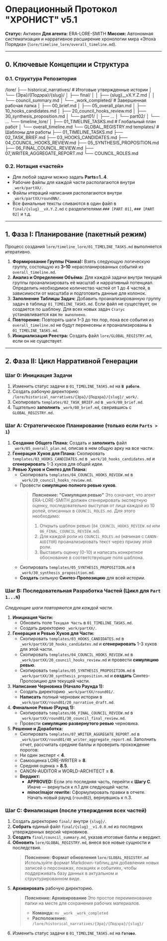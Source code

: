 # **Операционный Протокол "ХРОНИСТ" v5.1**
**Статус:** Активен
**Для агента:** ERA-LORE-SMITH
**Миссия:** Автономная систематизация и нарративное расширение хронологии мира «Эпоха Порядка» (`lore/timeline_lore/overall_timeline.md`).

---

## **0. Ключевые Концепции и Структура**

### **0.1. Структура Репозитория**
/lore/
├── historical_narratives/   # Итоговые утвержденные истории
│   └── {Эра}/{Подэра}/{slug}/
│       ├── final/
│       │   ├── {slug}__vX.Y.Z.md
│       │   └── council_summary.md
│       └── _work_completed/  # Завершенная рабочая папка
│           ├── 00_brief.md
│           ├── 05_overall_plan.md
│           ├── 10_hooks_candidates.md
│           ├── 20_council_hooks_review.md
│           ├── 30_synthesis_proposition.md
│           └── part01/
│               ├── ...
│           └── part02/
│               └── ...
└── timeline_lore/
│   ├── 01_TIMELINE_TASKS.md   # Глобальный план работ
│   └── overall_timeline.md
└── GLOBAL_REGISTRY.md
templates/               # Шаблоны для работы
├── 01_TIMELINE_TASKS.md
├── 02_TASK_BRIEF.md
├── 03_HOOKS_CANDIDATES.md
├── 04_COUNCIL_HOOKS_REVIEW.md
├── 05_SYNTHESIS_PROPOSITION.md
├── 06_FINAL_COUNCIL_REVIEW.md
├── 07_WRITER_AGGREGATE_REPORT.md
└── COUNCIL_ROLES.md
### **0.2. Нотация «частей»**
- Для любой задачи можно задать **Parts=1..4**.
- Рабочие файлы для каждой части располагаются внутри `_work/partXX/`.
- Файлы итераций написания располагаются внутри `_work/partXX/roundNN/`.
- Все финальные тексты сливаются в один файл в `final/{slug}__vX.Y.Z.md` с разделителями `### [PART 01]`, `### [PART 02]` и т.д.

---
## **1. Фаза I: Планирование (пакетный режим)**

Процесс создания `lore/timeline_lore/01_TIMELINE_TASKS.md` выполняется итеративно.

1.  **Формирование Группы (Чанка):** Взять следующую логическую группу, состоящую из **3–10** нераспланированных событий из `overall_timeline.md`.
2.  **Анализ и Определение Объёма:** Для каждой задачи внутри текущей группы проанализировать её масштаб и нарративный потенциал. Определить необходимое количество частей от 1 до 4 частей, в зависимости от масштаба и подготовить данные для колонок.
3.  **Заполнение Таблицы Задач:** Добавить проанализированную группу задач в таблицу `01_TIMELINE_TASKS.md`. Если файл не существует, он создается по шаблону. Для всех новых задач `Статус` устанавливается как `Не выполнено`.
4.  **Повторение:** Повторять шаги 1–3 до тех пор, пока все события из `overall_timeline.md` не будут перенесены и проанализированы в `01_TIMELINE_TASKS.md`.
5.  **Инициализация Реестра:** Создать файл `lore/GLOBAL_REGISTRY.md`, если он не существует.

---
## **2. Фаза II: Цикл Нарративной Генерации**

### **Шаг 0: Инициация Задачи**
1.  Изменить статус задачи в `01_TIMELINE_TASKS.md` на **`В работе`**.
2.  Создать рабочую директорию: `/lore/historical_narratives/{Эра}/{Подэра}/{slug}/_work/`.
3.  Скопировать `templates/02_TASK_BRIEF.md` в `_work/00_brief.md`.
4.  Тщательно **заполнить** `_work/00_brief.md`, сверившись с `GLOBAL_REGISTRY.md`.

### **Шаг A: Стратегическое Планирование (только если `Parts > 1`)**
1.  **Создание Общего Плана:** Создать и **заполнить** файл `_work/05_overall_plan.md`, описав в нем общую арку на все части.
2.  **Генерация Хуков для Плана:** Скопировать `templates/03_HOOKS_CANDIDATES.md` в `_work/10_hooks_candidates.md` и **сгенерировать** 1-3 хуков  для общей идеи.
3.  **Ревью Хуков и Синтез для Плана:**
    -   Скопировать `templates/04_COUNCIL_HOOKS_REVIEW.md` в `_work/20_council_hooks_review.md`.
    -   Провести **симуляцию полного ревью хуков**.
        > **Пояснение: "Симуляция ревью"**
        > Это означает, что агент ERA-LORE-SMITH должен сгенерировать экспертную оценку, последовательно выступая от лица каждой из 10 ролей, описанных в `COUNCIL_ROLES.md`. Для этого необходимо:
        > 1.  Открыть шаблон ревью (`04_COUNCIL_HOOKS_REVIEW.md` или `06_FINAL_COUNCIL_REVIEW.md`).
        > 2.  Для каждой роли из `COUNCIL_ROLES.md` (начиная с `CANON-AUDITOR`) проанализировать текст через призму этой роли.
        > 3.  Выставить оценку (0-10) и написать конкретное обоснование в соответствующие поля шаблона.
    -   Скопировать `templates/05_SYNTHESIS_PROPOSITION.md` в `_work/30_synthesis_proposition.md`.
    -   **Создать** сильную **Синтез-Пропозицию** для всей истории.

### **Шаг B: Последовательная Разработка Частей (Цикл для `Part 1...N`)**
*Следующие шаги повторяются для каждой части.*

1.  **Инициация Части:**
    -   Обновить поле `Текущая Часть` в `01_TIMELINE_TASKS.md`.
    -   Создать директорию `_work/partXX/`.
2.  **Генерация и Ревью Хуков для Части:**
    -   Скопировать `templates/03_HOOKS_CANDIDATES.md` в `_work/partXX/10_hooks_candidates.md` и **сгенерировать** 1-3 хуков для этой части.
    -   Скопировать `templates/04_COUNCIL_HOOKS_REVIEW.md` в `_work/partXX/20_council_hooks_review.md` и провести **симуляцию ревью**.
    -   Скопировать `templates/05_SYNTHESIS_PROPOSITION.md` в `_work/partXX/30_synthesis_proposition.md` и **создать** Синтез-Пропозицию для текущей части.
3.  **Написание Черновика (Начало Раунда 1):**
    -   Создать директорию `_work/partXX/round01/`.
    -   **Написать** полный черновик истории в `_work/partXX/round01/20_narrative_draft.md`.
4.  **Финальное Ревью (Раунд 1):**
    -   Скопировать `templates/06_FINAL_COUNCIL_REVIEW.md` в `_work/partXX/round01/30_council_final_review.md`.
    -   Провести **симуляцию развернутого ревью** черновика.
5.  **Решение и Доработка:**
    -   Скопировать `templates/07_WRITER_AGGREGATE_REPORT.md` в `_work/partXX/round01/40_writer_aggregate_report.md`.
    Заполнить отчет, рассчитать средние баллы и проверить прохождение порогов:
    - Ни один эксперт < **4**.
    - Самооценка LORE-WRITER ≥ **8**.
    - Средняя оценка > **8.5**.
    - CANON-AUDITOR и WORLD-ARCHITECT ≥ **8**.
    -   **Вердикт:**
        -   **APPROVED:** Если это последняя часть, перейти к **Шагу C**. Иначе — вернуться к п.1 для следующей части.
        -   **minor/major rewrite:** Сформулировать правки в отчете. Начать новый раунд (`round02`), вернувшись к п.3.

### **Шаг C: Финализация (после утверждения всех частей)**
1.  Создать директорию `final/` внутри `{slug}/`.
2.  **Собрать** единый файл `final/{slug}__v1.0.0.md` из последних утвержденных версий черновиков.
3.  **Создать** `final/council_summary.md`, указав итоговые баллы и вердикт.
4.  **Обновить** `lore/GLOBAL_REGISTRY.md`, внеся все новые сущности и последствия.
    > **Пояснение: Формат обновления `lore/GLOBAL_REGISTRY.md`**
    > Используйте формат Markdown-таблиц для добавления новых записей о персонажах, локациях и событиях, чтобы поддерживать базу данных в актуальном и структурированном виде.
5.  **Архивировать** рабочую директорию.
    > **Пояснение: Архивирование**
    > Это простое переименование папки на месте для сохранения рабочих материалов.
    > - **Команда:** `mv _work _work_completed`
    > - **Расположение:** `/lore/historical_narratives/{Эра}/{Подэра}/{slug}/`
6.  Изменить статус задачи в `01_TIMELINE_TASKS.md` на **`Готово`**.




